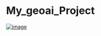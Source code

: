 # My_geoai_Project

[![image](https://colab.research.google.com/assets/colab-badge.svg)](https://colab.research.google.com/github.com/deskaygraphics/My_geoai_Project)

